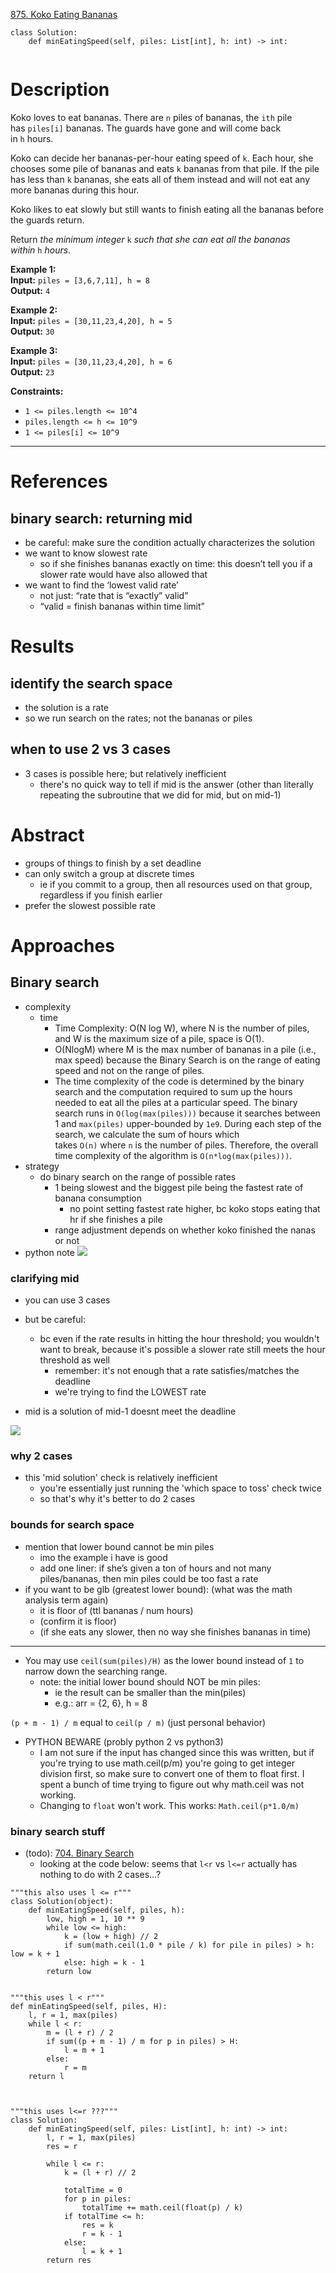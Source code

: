 [875. Koko Eating Bananas](https://leetcode.com/problems/koko-eating-bananas/)

```
class Solution:
    def minEatingSpeed(self, piles: List[int], h: int) -> int:
        
```

# Description
Koko loves to eat bananas. There are `n` piles of bananas, the `ith` pile has `piles[i]` bananas. The guards have gone and will come back in `h` hours.

Koko can decide her bananas-per-hour eating speed of `k`. Each hour, she chooses some pile of bananas and eats `k` bananas from that pile. If the pile has less than `k` bananas, she eats all of them instead and will not eat any more bananas during this hour.

Koko likes to eat slowly but still wants to finish eating all the bananas before the guards return.

Return _the minimum integer_ `k` _such that she can eat all the bananas within_ `h` _hours_.

**Example 1:**  
**Input:** `piles = [3,6,7,11], h = 8`  
**Output:** `4`  

**Example 2:**  
**Input:** `piles = [30,11,23,4,20], h = 5`  
**Output:** `30`  

**Example 3:**  
**Input:** `piles = [30,11,23,4,20], h = 6`  
**Output:** `23`  

**Constraints:**
- `1 <= piles.length <= 10^4`
- `piles.length <= h <= 10^9`
- `1 <= piles[i] <= 10^9`

---


# References
## binary search: returning mid
- be careful: make sure the condition actually characterizes the solution
- we want to know slowest rate
	- so if she finishes bananas exactly on time: this doesn’t tell you if a slower rate would have also allowed that
- we want to find the ‘lowest valid rate’
	- not just: “rate that is “exactly” valid”
	- “valid = finish bananas within time limit”


# Results

## identify the search space
- the solution is a rate
- so we run search on the rates; not the bananas or piles


## when to use 2 vs 3 cases
- 3 cases is possible here; but relatively inefficient
	- there's no quick way to tell if mid is the answer (other than literally repeating the subroutine that we did for mid, but on mid-1)



# Abstract
- groups of things to finish by a set deadline
- can only switch a group at discrete times
	- ie if you commit to a group, then all resources used on that group, regardless if you finish earlier 
- prefer the slowest possible rate




# Approaches
## Binary search


- complexity
	- time
		- Time Complexity: O(N log W), where N is the number of piles, and W is the maximum size of a pile, space is O(1).
		- O(NlogM) where M is the max number of bananas in a pile (i.e., max speed) because the Binary Search is on the range of eating speed and not on the range of piles.
		- The time complexity of the code is determined by the binary search and the computation required to sum up the hours needed to eat all the piles at a particular speed. The binary search runs in `O(log(max(piles)))` because it searches between 1 and `max(piles)` upper-bounded by `1e9`. During each step of the search, we calculate the sum of hours which takes `O(n)` where `n` is the number of piles. Therefore, the overall time complexity of the algorithm is `O(n*log(max(piles)))`.
- strategy
	- do binary search on the range of possible rates
		- 1 being slowest and the biggest pile being the fastest rate of banana consumption
			- no point setting fastest rate higher, bc koko stops eating that hr if she finishes a pile
		- range adjustment depends on whether koko finished the nanas or not
- python note
![](../!assets/attachments/Pasted%20image%2020240310165603.png)




### clarifying mid

- you can use 3 cases
- but be careful:
	- bc even if the rate results in hitting the hour threshold; you wouldn't want to break, because it's possible a slower rate still meets the hour threshold as well
		- remember: it's not enough that a rate satisfies/matches the deadline
		- we're trying to find the LOWEST rate

- mid is a solution of mid-1 doesnt meet the deadline

![](../!assets/attachments/Pasted%20image%2020240310171246.png)



### why 2 cases
- this 'mid solution' check is relatively inefficient
	- you're essentially just running the 'which space to toss' check twice
	- so that's why it's better to do 2 cases





### bounds for search space



- mention that lower bound cannot be min piles
	- imo the example i have is good
	- add one liner: if she’s given a ton of hours and not many piles/bananas, then min piles could be too fast a rate
- if you want to be glb (greatest lower bound): (what was the math analysis term again)
	- it is floor of (ttl bananas / num hours)
	- (confirm it is floor)
	- (if she eats any slower, then no way she finishes bananas in time)
	

---


- You may use `ceil(sum(piles)/H)` as the lower bound instead of `1` to narrow down the searching range.
	- note: the initial lower bound should NOT be min piles:
		- ie the result can be smaller than the min(piles)
		- e.g.: arr = {2, 6}, h = 8



`(p + m - 1) / m` equal to `ceil(p / m)` (just personal behavior)


- PYTHON BEWARE (probly python 2 vs python3)
	- I am not sure if the input has changed since this was written, but if you're trying to use math.ceil(p/m) you're going to get integer division first, so make sure to convert one of them to float first. I spent a bunch of time trying to figure out why math.ceil was not working.
	- Changing to `float` won't work. This works: `Math.ceil(p*1.0/m)`






### binary search stuff
- (todo): [704. Binary Search](704.%20Binary%20Search.md)
	- looking at the code below: seems that `l<r` vs `l<=r` actually has nothing to do with 2 cases...?


```
"""this also uses l <= r"""
class Solution(object):
    def minEatingSpeed(self, piles, h):
        low, high = 1, 10 ** 9
        while low <= high:
            k = (low + high) // 2
            if sum(math.ceil(1.0 * pile / k) for pile in piles) > h: low = k + 1
            else: high = k - 1
        return low
    
    
"""this uses l < r"""
def minEatingSpeed(self, piles, H):
	l, r = 1, max(piles)
	while l < r:
		m = (l + r) / 2
		if sum((p + m - 1) / m for p in piles) > H:
			l = m + 1
		else:
			r = m
	return l



"""this uses l<=r ???"""
class Solution:
    def minEatingSpeed(self, piles: List[int], h: int) -> int:
        l, r = 1, max(piles)
        res = r

        while l <= r:
            k = (l + r) // 2

            totalTime = 0
            for p in piles:
                totalTime += math.ceil(float(p) / k)
            if totalTime <= h:
                res = k
                r = k - 1
            else:
                l = k + 1
        return res

```

